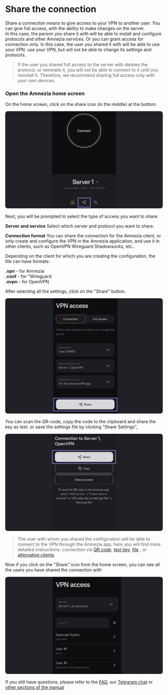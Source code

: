 # Share the connection

Share a connection means to give access to your VPN to another user. 
You can give full access, with the ability to make changes on the server.  
In this case, the person you share it with will be able to install and configure protocols and other Amnezia services.
Or you can grant access for connection only. In this case, the user you shared it with will be able to use your VPN.
use your VPN, but will not be able to change its settings and protocols.

> If the user you shared full access to the server with deletes the protocol, or reinstalls it, 
you will not be able to connect to it until you reinstall it. Therefore, we recommend sharing full access only with your own devices.

### Open the Amnezia home screen


On the home screen, click on the share icon (in the middle) at the bottom.

![](https://raw.githubusercontent.com/amnezia-vpn/amnezia.org-content/master/docs/en/instructions/10_sharing-connect/img/sc_en_1.png)


Next, you will be prompted to select the type of access you want to share:  

**Server and service** 
Select which server and protocol you want to share.

**Connection format** 
You can share the connection for the Amnezia client, or only create and configure the VPN in the Amnezia application, 
and use it in other clients, such as OpenVPN Wireguard Shadowsocks, etc..

Depending on the client for which you are creating the configuration, the file can have formats: 

**.vpn**  - for Amnezia \
**.conf** - for "Wireguard \
**.ovpn** - for OpenVPN 

After selecting all the settings, click on the "Share" button.

![](https://raw.githubusercontent.com/amnezia-vpn/amnezia.org-content/master/docs/en/instructions/10_sharing-connect/img/sc_en_3.png)

You can scan the QR-code, 
copy the code to the clipboard and share the key as text. or
save the settings file by clicking "Share Settings",

![](https://raw.githubusercontent.com/amnezia-vpn/amnezia.org-content/master/docs/en/instructions/10_sharing-connect/img/sc_en_4.png)

>The user with whom you shared the configuration will be able to connect to the VPN through the Amnezia app, here you will find more detailed instructions: connection via [QR code], [text key], [file] , or [alternative clients].

Now if you click on the "Share" icon from the home screen, you can see all the users you have shared the connection with

![](https://raw.githubusercontent.com/amnezia-vpn/amnezia.org-content/master/docs/en/instructions/10_sharing-connect/img/sc_en_5.png)


If you still have questions, please refer to the [FAQ], our [Telegram chat] or [other sections of the manual]


[amnezia-site-ext-link]: https://amnezia-web-nx1r.vercel.app
[about-int-link]: /about
[QR code]: ../instructions/05_qr-code_connection
[text key]: ../instructions/03_text-key-connection
[file]: ../instructions/04_file-connection
[alternative clients]: ../instructions/27_alternetive_apk
[FAQ]: ../faq 
[Telegram chat]: https://t.me/amnezia_vpn
[other sections of the manual]: ../instructions


